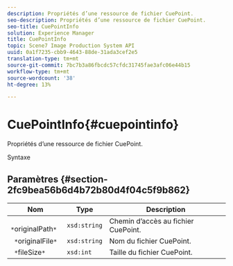 ```yaml
---
description: Propriétés d’une ressource de fichier CuePoint.
seo-description: Propriétés d’une ressource de fichier CuePoint.
seo-title: CuePointInfo
solution: Experience Manager
title: CuePointInfo
topic: Scene7 Image Production System API
uuid: 0a1f7235-cbb9-4643-88de-31ada3cef2e5
translation-type: tm+mt
source-git-commit: 7bc7b3a86fbcdc57cfdc31745fae3afc06e44b15
workflow-type: tm+mt
source-wordcount: '38'
ht-degree: 13%

---
```



# CuePointInfo{#cuepointinfo}

Propriétés d’une ressource de fichier CuePoint.

Syntaxe

## Paramètres {#section-2fc9bea56b6d4b72b80d4f04c5f9b862}

| Nom | Type | Description |
|---|---|---|
| ` *`originalPath`*` | `xsd:string` | Chemin d’accès au fichier CuePoint. |
| ` *`originalFile`*` | `xsd:string` | Nom du fichier CuePoint. |
| ` *`fileSize`*` | `xsd:int` | Taille du fichier CuePoint. |

